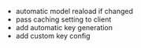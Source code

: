 
- automatic model reaload if changed
- pass caching setting to client
- add automatic key generation
- add custom key config

